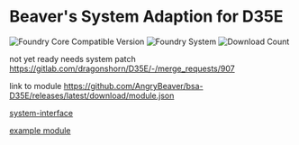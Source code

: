 # Beaver's System Adaption for D35E
![Foundry Core Compatible Version](https://img.shields.io/endpoint?url=https%3A%2F%2Ffoundryshields.com%2Fversion%3Fstyle%3Dflat%26url%3Dhttps%3A%2F%2Fgithub.com%2FAngryBeaver%2Fbsa-D35E%2Freleases%2Flatest%2Fdownload%2Fmodule.json)
![Foundry System](https://img.shields.io/endpoint?url=https%3A%2F%2Ffoundryshields.com%2Fsystem%3FnameType%3Draw%26showVersion%3D1%26style%3Dflat%26url%3Dhttps%3A%2F%2Fraw.githubusercontent.com%2FAngryBeaver%2Fbsa-D35E%2Fmain%2Fmodule.json)
![Download Count](https://img.shields.io/github/downloads/AngryBeaver/bsa-D35E/total?color=bright-green)

not yet ready needs system patch
https://gitlab.com/dragonshorn/D35E/-/merge_requests/907

link to module
https://github.com/AngryBeaver/bsa-D35E/releases/latest/download/module.json

[system-interface](https://github.com/AngryBeaver/beavers-system-interface)

[example module](https://github.com/AngryBeaver/beavers-crafting)



